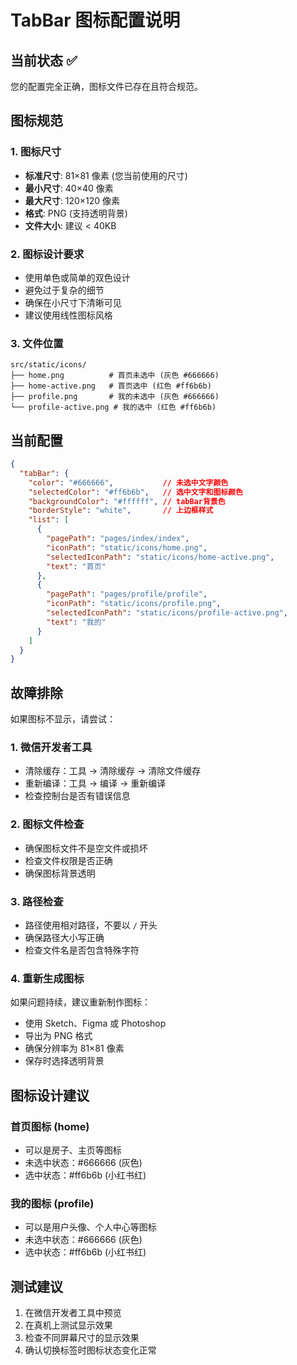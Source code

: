 # TabBar 图标配置说明

## 当前状态 ✅
您的配置完全正确，图标文件已存在且符合规范。

## 图标规范

### 1. 图标尺寸
- **标准尺寸**: 81×81 像素 (您当前使用的尺寸)
- **最小尺寸**: 40×40 像素
- **最大尺寸**: 120×120 像素
- **格式**: PNG (支持透明背景)
- **文件大小**: 建议 < 40KB

### 2. 图标设计要求
- 使用单色或简单的双色设计
- 避免过于复杂的细节
- 确保在小尺寸下清晰可见
- 建议使用线性图标风格

### 3. 文件位置
```
src/static/icons/
├── home.png          # 首页未选中 (灰色 #666666)
├── home-active.png   # 首页选中 (红色 #ff6b6b)
├── profile.png       # 我的未选中 (灰色 #666666)
└── profile-active.png # 我的选中 (红色 #ff6b6b)
```

## 当前配置
```json
{
  "tabBar": {
    "color": "#666666",           // 未选中文字颜色
    "selectedColor": "#ff6b6b",   // 选中文字和图标颜色
    "backgroundColor": "#ffffff", // tabBar背景色
    "borderStyle": "white",       // 上边框样式
    "list": [
      {
        "pagePath": "pages/index/index",
        "iconPath": "static/icons/home.png",
        "selectedIconPath": "static/icons/home-active.png", 
        "text": "首页"
      },
      {
        "pagePath": "pages/profile/profile",
        "iconPath": "static/icons/profile.png",
        "selectedIconPath": "static/icons/profile-active.png",
        "text": "我的"
      }
    ]
  }
}
```

## 故障排除

如果图标不显示，请尝试：

### 1. 微信开发者工具
- 清除缓存：工具 → 清除缓存 → 清除文件缓存
- 重新编译：工具 → 编译 → 重新编译
- 检查控制台是否有错误信息

### 2. 图标文件检查
- 确保图标文件不是空文件或损坏
- 检查文件权限是否正确
- 确保图标背景透明

### 3. 路径检查
- 路径使用相对路径，不要以 `/` 开头
- 确保路径大小写正确
- 检查文件名是否包含特殊字符

### 4. 重新生成图标
如果问题持续，建议重新制作图标：
- 使用 Sketch、Figma 或 Photoshop
- 导出为 PNG 格式
- 确保分辨率为 81×81 像素
- 保存时选择透明背景

## 图标设计建议

### 首页图标 (home)
- 可以是房子、主页等图标
- 未选中状态：#666666 (灰色)
- 选中状态：#ff6b6b (小红书红)

### 我的图标 (profile)  
- 可以是用户头像、个人中心等图标
- 未选中状态：#666666 (灰色)
- 选中状态：#ff6b6b (小红书红)

## 测试建议
1. 在微信开发者工具中预览
2. 在真机上测试显示效果
3. 检查不同屏幕尺寸的显示效果
4. 确认切换标签时图标状态变化正常
